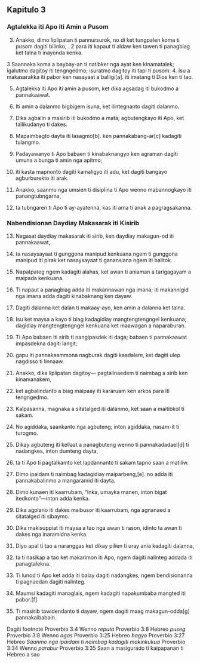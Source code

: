 Kapitulo 3
----------

### Agtalekka iti Apo iti Amin a Pusom

3. Anakko, dimo liplipatan ti pannursurok, no di ket tungpalen koma ti pusom dagiti bilinko, .
   2 para iti kapaut ti aldaw ken tawen ti panagbiag
   ket talna ti inayonda kenka.

3 Saannaka koma a baybay-an ti natibker nga ayat ken kinamatalek;
igalutmo dagitoy iti tengngedmo;
isuratmo dagitoy iti tapi ti pusom.
4. Isu a makasarakka iti pabor ken nasayaat a balligi[a].
   iti imatang ti Dios ken ti tao.

5. Agtalekka iti Apo iti amin a pusom, ket dika agsadag iti bukodmo a pannakaawat.
6. Iti amin a dalanmo bigbigem isuna, ket ilintegnanto dagiti dalanmo.
7. Dika agbalin a masirib iti bukodmo a mata;
   agbutengkayo iti Apo, ket tallikudanyo ti dakes.
8. Mapaimbagto dayta iti lasagmo[b].
   ken pannakabang-ar[c] kadagiti tulangmo.

9. Padayawanyo ti Apo babaen ti kinabaknangyo
   ken agraman dagiti umuna a bunga ti amin nga apitmo;
10. iti kasta mapnonto dagiti kamaligyo iti adu, ket dagiti bangayo agburburekto iti arak.

11. Anakko, saanmo nga umsien ti disiplina ti Apo
    wenno mabannogkayo iti panangtubngarna,
12. ta tubngaren ti Apo ti ay-ayatenna, kas iti ama ti anak a pagragsakanna.

### Nabendisionan Daydiay Makasarak iti Kisirib

13. Nagasat daydiay makasarak iti sirib, ken daydiay makagun-od iti pannakaawat,
14. ta nasaysayaat ti gunggona manipud kenkuana ngem ti gunggona manipud iti pirak
    ket nasaysayaat ti ganansiana ngem iti balitok.
15. Napatpateg ngem kadagiti alahas, ket awan ti aniaman a tarigagayam a maipada kenkuana.
16. Ti napaut a panagbiag adda iti makannawan nga imana;
    iti makannigid nga imana adda dagiti kinabaknang ken dayaw.
17. Dagiti dalanna ket dalan ti makaay-ayo, ken amin a dalanna ket talna.
18. Isu ket maysa a kayo ti biag kadagidiay mangtengtengngel kenkuana;
    dagidiay mangtengtengngel kenkuana ket maawagan a naparaburan.

19. Ti Apo babaen iti sirib ti nangipasdek iti daga;
    babaen ti pannakaawat impasdekna dagiti langit;
20. gapu iti pannakaammona nagburak dagiti kaadalem, ket dagiti ulep nagdisso ti linnaaw.

21. Anakko, dika liplipatan dagitoy—
    pagtalinaedem ti naimbag a sirib ken kinamanakem,
22. ket agbalindanto a biag maipaay iti kararuam
    ken arkos para iti tengngedmo.
23. Kalpasanna, magnaka a sitatalged iti dalanmo, ket saan a maitibkol ti sakam.
24. No agiddaka, saankanto nga agbuteng;
    inton agiddaka, nasam-it ti turogmo.
25. Dikay agbuteng iti kellaat a panagbuteng
    wenno ti pannakadadael[d] ti nadangkes, inton dumteng dayta,
26. ta ti Apo ti pagtalkamto
    ket lapdannanto ti sakam tapno saan a matiliw.
27. Dimo ipaidam ti naimbag kadagidiay maiparbeng,[e].
    no adda iti pannakabalinmo a mangaramid iti dayta.

28. Dimo kunaen iti kaarrubam, “Inka, umayka manen, inton bigat itedkonto”—inton adda kenka.
29. Dika agplano iti dakes maibusor iti kaarrubam, nga agnanaed a sitatalged iti sibaymo.
30. Dika makisuppiat iti maysa a tao nga awan ti rason, idinto ta awan ti dakes nga inaramidna kenka.
31. Diyo apal ti tao a naranggas
    ket dikay pilien ti uray ania kadagiti dalanna,
32. ta ti nasikap a tao ket makarimon iti Apo, ngem dagiti nalinteg addada iti panagtalekna.
33. Ti lunod ti Apo ket adda iti balay dagiti nadangkes, ngem bendisionanna ti pagnaedan dagiti nalinteg.
34. Maumsi kadagiti managlais, ngem kadagiti napakumbaba mangted iti pabor.[f]
35. Ti masirib tawidendanto ti dayaw, ngem dagiti maag makagun-odda[g] pannakaibabain.

Dagiti footnote
Proverbio 3:4 Wenno *reputa*
Proverbio 3:8 Hebreo *puseg*
Proverbio 3:8 Wenno *agas*
Proverbio 3:25 Hebreo *bagyo*
Proverbio 3:27 Hebreo *Saanmo nga ipaidam ti naimbag kadagiti makinkukua*
Proverbio 3:34 Wenno *parabur*
Proverbio 3:35 Saan a masigurado ti kaipapanan ti Hebreo a sao